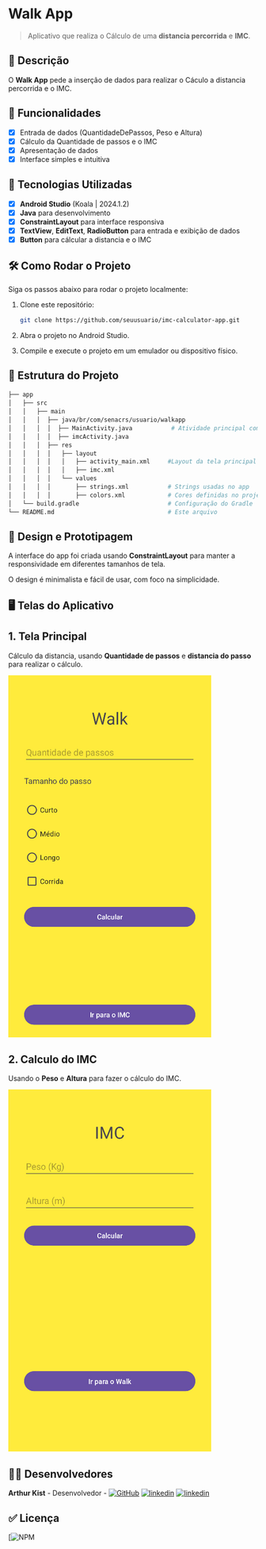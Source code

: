 # **Walk App**

> Aplicativo que realiza o Cálculo de uma **distancia percorrida** e **IMC**.

## 📱 Descrição

O **Walk App** pede a inserção de dados para realizar o Cáculo a distancia percorrida e o IMC.

## 🔧 Funcionalidades

- [x] Entrada de dados (QuantidadeDePassos, Peso e Altura)
- [x] Cálculo da Quantidade de passos e o IMC
- [x] Apresentação de dados
- [x] Interface simples e intuitiva

## 🚀 Tecnologias Utilizadas

- [x] **Android Studio** (Koala | 2024.1.2)
- [x] **Java** para desenvolvimento
- [x] **ConstraintLayout** para interface responsiva
- [x] **TextView**, **EditText**, **RadioButton** para entrada e exibição de dados
- [x] **Button** para cálcular a distancia e o IMC

## 🛠️ Como Rodar o Projeto

Siga os passos abaixo para rodar o projeto localmente:

1. Clone este repositório:

    ```bash
    git clone https://github.com/seuusuario/imc-calculator-app.git

    ```

2. Abra o projeto no Android Studio.
3. Compile e execute o projeto em um emulador ou dispositivo físico.

## 📂 Estrutura do Projeto

```bash
├── app
│   ├── src
│   │   ├── main
│   │   │  ├── java/br/com/senacrs/usuario/walkapp
│   │   │  │  ├── MainActivity.java           # Atividade principal com WalkApp
│   │   │  │  ├── imcActivity.java
│   │   │  ├── res
│   │   │  │   ├── layout
│   │   │  │   │   ├── activity_main.xml     #Layout da tela principal
│   │   │  │   │   ├── imc.xml     
│   │   │  │   └── values
│   │   │  │       ├── strings.xml           # Strings usadas no app
│   │   │  │       ├── colors.xml            # Cores definidas no projeto
│   └── build.gradle                         # Configuração do Gradle
└── README.md                                # Este arquivo
```
## 🎨 Design e Prototipagem
 
A interface do app foi criada usando **ConstraintLayout** para manter a responsividade em diferentes tamanhos de tela.
 
O design é minimalista e fácil de usar, com foco na simplicidade.
 
 ## 🖥️ Telas do Aplicativo

## 1. Tela Principal
   
   Cálculo da distancia, usando **Quantidade de passos** e **distancia do passo** para realizar o cálculo.
   
![Texto Alternativo](https://github.com/Kist19/WalkApp/blob/master/telaprincipal_walkapp.jpg?raw=true)

## 2. Calculo do IMC
   
   Usando o **Peso** e **Altura** para fazer o cálculo do IMC.
   
![Texto Alternativo](https://github.com/Kist19/WalkApp/blob/master/imc_walkapp.jpg?raw=true)

## 👨‍💻 Desenvolvedores

**Arthur Kist** - Desenvolvedor - [![GitHub](https://img.shields.io/badge/GitHub-100000?style=for-the-badge&logo=github&logoColor=white)](https://github.com/Kist19) [![linkedin](https://img.shields.io/badge/LinkedIn-0077B5?style=for-the-badge&logo=linkedin&logoColor=white)](https://www.linkedin.com/in/arthur-kist-34b176254/) [![linkedin](https://img.shields.io/badge/Instagram-E4405F?style=for-the-badge&logo=instagram&logoColor=white)](https://www.instagram.com/kist_19_/)

 ## ✅ Licença 
 
 [![NPM](https://github.com/Kist19/WalkApp/blob/master/LICENSE)
